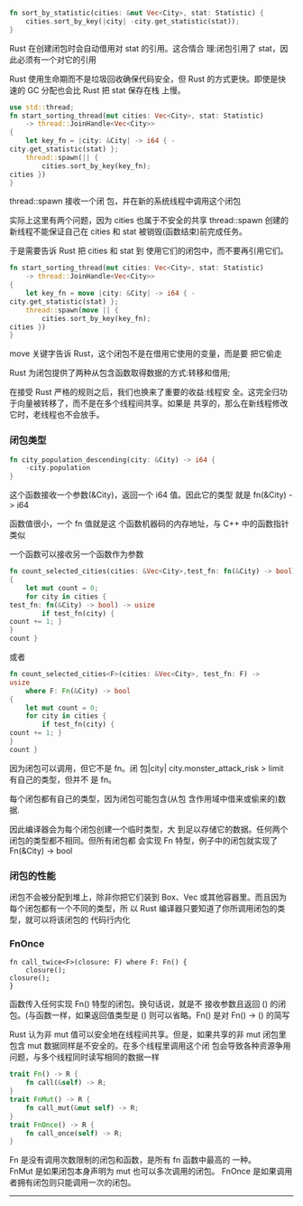 ```rust
fn sort_by_statistic(cities: &mut Vec<City>, stat: Statistic) {
    cities.sort_by_key(|city| -city.get_statistic(stat));
}
```

Rust 在创建闭包时会自动借用对 stat 的引用。这合情合 理:闭包引用了 stat，因此必须有一个对它的引用

Rust 使用生命期而不是垃圾回收确保代码安全，但 Rust 的方式更快。即使是快速的 GC 分配也会比 Rust 把 stat 保存在栈 上慢。

```rust
use std::thread;
fn start_sorting_thread(mut cities: Vec<City>, stat: Statistic)
    -> thread::JoinHandle<Vec<City>>
{
    let key_fn = |city: &City| -> i64 { -
city.get_statistic(stat) };
    thread::spawn(|| {
        cities.sort_by_key(key_fn);
cities })
}
```

thread::spawn 接收一个闭 包，并在新的系统线程中调用这个闭包

实际上这里有两个问题，因为 cities 也属于不安全的共享
thread::spawn 创建的新线程不能保证自己在 cities 和 stat 被销毁(函数结束)前完成任务。

于是需要告诉 Rust 把 cities 和 stat 到 使用它们的闭包中，而不要再引用它们。

```rust
fn start_sorting_thread(mut cities: Vec<City>, stat: Statistic)
    -> thread::JoinHandle<Vec<City>>
{
    let key_fn = move |city: &City| -> i64 { -
city.get_statistic(stat) };
    thread::spawn(move || {
        cities.sort_by_key(key_fn);
cities })
}
```


move 关键字告诉 Rust，这个闭包不是在借用它使用的变量，而是要 把它偷走

Rust 为闭包提供了两种从包含函数取得数据的方式:转移和借用;

在接受 Rust 严格的规则之后，我们也换来了重要的收益:线程安 全。这完全归功于向量被转移了，而不是在多个线程间共享。如果是 共享的，那么在新线程修改它时，老线程也不会放手。

### 闭包类型

```rust
fn city_population_descending(city: &City) -> i64 {
    -city.population
}
```

这个函数接收一个参数(&City)，返回一个 i64 值。因此它的类型 就是 fn(&City) -> i64

函数值很小，一个 fn 值就是这 个函数机器码的内存地址，与 C++ 中的函数指针类似

一个函数可以接收另一个函数作为参数
```rust
fn count_selected_cities(cities: &Vec<City>,test_fn: fn(&City) -> bool) -> usize
{
    let mut count = 0;
    for city in cities {
test_fn: fn(&City) -> bool) -> usize
        if test_fn(city) {
count += 1; }
}
count }
```
或者 
```rust
fn count_selected_cities<F>(cities: &Vec<City>, test_fn: F) ->
usize
    where F: Fn(&City) -> bool
{
    let mut count = 0;
    for city in cities {
        if test_fn(city) {
count += 1; }
}
count }
```


因为闭包可以调用，但它不是 fn。闭 包|city| city.monster_attack_risk > limit 有自己的类型，但并不 是 fn。

每个闭包都有自己的类型，因为闭包可能包含(从包 含作用域中借来或偷来的)数据.

因此编译器会为每个闭包创建一个临时类型，大 到足以存储它的数据。任何两个闭包的类型都不相同。但所有闭包都 会实现 Fn 特型，例子中的闭包就实现了 Fn(&City) -> bool

### 闭包的性能

闭包不会被分配到堆上，除非你把它们装到 Box、Vec 或其他容器里。而且因为每个闭包都有一个不同的类型，所 以 Rust 编译器只要知道了你所调用闭包的类型，就可以将该闭包的 代码行内化


### FnOnce

```
fn call_twice<F>(closure: F) where F: Fn() {
    closure();
closure(); 
}
```

函数传入任何实现 Fn() 特型的闭包。换句话说，就是不 接收参数且返回 () 的闭包。(与函数一样，如果返回值类型是 () 则可以省略。Fn() 是对 Fn() -> () 的简写

Rust 认为非 mut 值可以安全地在线程间共享。但是，如果共享的非 mut 闭包里包含 mut 数据同样是不安全的。在多个线程里调用这个闭 包会导致各种资源争用问题，与多个线程同时读写相同的数据一样

```rust
trait Fn() -> R {
    fn call(&self) -> R;
}
trait FnMut() -> R {
    fn call_mut(&mut self) -> R;
}
trait FnOnce() -> R {
	fn call_once(self) -> R;
}
```

Fn 是没有调用次数限制的闭包和函数，是所有 fn 函数中最高的 一种。  
FnMut 是如果闭包本身声明为 mut 也可以多次调用的闭包。 
FnOnce 是如果调用者拥有闭包则只能调用一次的闭包。

---




